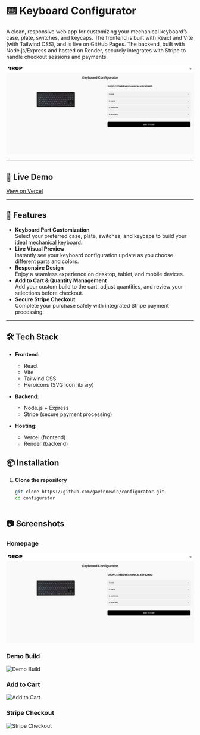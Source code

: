 # ⌨️ Keyboard Configurator

A clean, responsive web app for customizing your mechanical keyboard’s case, plate, switches, and keycaps. The frontend is built with React and Vite (with Tailwind CSS), and is live on GitHub Pages. The backend, built with Node.js/Express and hosted on Render, securely integrates with Stripe to handle checkout sessions and payments.

![Configurator – Main View](./frontend/public/screenshots/configurator-main-view.png)

---

## 🔗 Live Demo

[View on Vercel](https://configurator-pearl-eta.vercel.app/)

---

## 🚀 Features

- **Keyboard Part Customization**  
  Select your preferred case, plate, switches, and keycaps to build your ideal mechanical keyboard.
- **Live Visual Preview**  
  Instantly see your keyboard configuration update as you choose different parts and colors.
- **Responsive Design**  
  Enjoy a seamless experience on desktop, tablet, and mobile devices.
- **Add to Cart & Quantity Management**  
  Add your custom build to the cart, adjust quantities, and review your selections before checkout.
- **Secure Stripe Checkout**  
  Complete your purchase safely with integrated Stripe payment processing.

---

## 🛠️ Tech Stack

- **Frontend:**  
  - React 
  - Vite 
  - Tailwind CSS 
  - Heroicons (SVG icon library)  

- **Backend:**  
  - Node.js + Express  
  - Stripe (secure payment processing)  

- **Hosting:**  
  - Vercel (frontend)  
  - Render (backend)


## 📦 Installation

1. **Clone the repository**  
   ```bash
   git clone https://github.com/gavinnewin/configurator.git
   cd configurator



## 📷 Screenshots

### Homepage
![Main View](./frontend/public/screenshots/configurator-main-view.png)

### Demo Build
![Demo Build](./frontend/public/screenshots/configurator-demo-build.png)

### Add to Cart
![Add to Cart](./frontend/public/screenshots/configurator-cart.png)

### Stripe Checkout
![Stripe Checkout](./frontend/public/screenshots/configurator-stripe-checkout.png)
